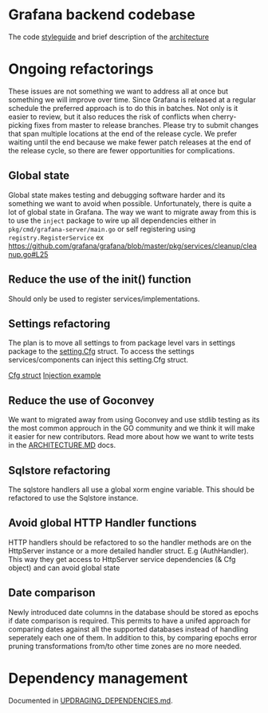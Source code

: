 # Grafana backend codebase

The code [styleguide](/contribute/style-guides/backend.md) and brief description of the [architecture](ARCHITECTURE.md)

# Ongoing refactorings

These issues are not something we want to address all at once but something we will improve over time. Since Grafana is released at a regular schedule the preferred approach is to do this in batches. Not only is it easier to review, but it also reduces the risk of conflicts when cherry-picking fixes from master to release branches. Please try to submit changes that span multiple locations at the end of the release cycle. We prefer waiting until the end because we make fewer patch releases at the end of the release cycle, so there are fewer opportunities for complications.

## Global state

Global state makes testing and debugging software harder and its something we want to avoid when possible.
Unfortunately, there is quite a lot of global state in Grafana. The way we want to migrate away from this
is to use the `inject` package to wire up all dependencies either in `pkg/cmd/grafana-server/main.go` or
self registering using `registry.RegisterService` ex https://github.com/grafana/grafana/blob/master/pkg/services/cleanup/cleanup.go#L25

## Reduce the use of the init() function

Should only be used to register services/implementations.

## Settings refactoring

The plan is to move all settings to from package level vars in settings package to the [setting.Cfg](https://github.com/grafana/grafana/blob/df917663e6f358a076ed3daa9b199412e95c11f4/pkg/setting/setting.go#L210) struct. To access the settings services/components can inject this setting.Cfg struct.

[Cfg struct](https://github.com/grafana/grafana/blob/df917663e6f358a076ed3daa9b199412e95c11f4/pkg/setting/setting.go#L210)
[Injection example](https://github.com/grafana/grafana/blob/df917663e6f358a076ed3daa9b199412e95c11f4/pkg/services/cleanup/cleanup.go#L20)

## Reduce the use of Goconvey

We want to migrated away from using Goconvey and use stdlib testing as its the most common approuch in the GO community and we think it will make it easier for new contributors. Read more about how we want to write tests in the [ARCHITECTURE.MD](ARCHITECTURE.md#Testing) docs.

## Sqlstore refactoring

The sqlstore handlers all use a global xorm engine variable. This should be refactored to use the Sqlstore instance.

## Avoid global HTTP Handler functions

HTTP handlers should be refactored to so the handler methods are on the HttpServer instance or a more detailed handler struct. E.g (AuthHandler). This way they get access to HttpServer service dependencies (& Cfg object) and can avoid global state

## Date comparison

Newly introduced date columns in the database should be stored as epochs if date comparison is required. This permits to have a unifed approach for comparing dates against all the supported databases instead of handling seperately each one of them. In addition to this, by comparing epochs error pruning transformations from/to other time zones are no more needed.

# Dependency management

Documented in [UPDRAGING_DEPENDENCIES.md](https://github.com/grafana/grafana/blob/master/UPGRADING_DEPENDENCIES.md).
